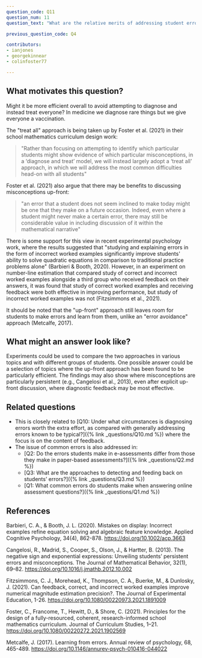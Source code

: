 ```yaml
---
question_code: Q11
question_num: 11
question_text: "What are the relative merits of addressing student errors up-front in the teaching compared with using e-assessment to detect and give feedback on errors after they are made?" 

previous_question_code: Q4

contributors: 
- ianjones
- georgekinnear
- colinfoster77

---
```





## What motivates this question?

Might it be more efficient overall to avoid attempting to diagnose and instead treat everyone? In medicine we diagnose rare things but we give everyone a vaccination.

The "treat all" approach is being taken up by Foster et al. (2021) in their school mathematics curriculum design work:

> "Rather than focusing on attempting to identify which particular students might show evidence of which particular misconceptions, in a ‘diagnose and treat’ model, we will instead largely adopt a ‘treat all’ approach, in which we will address the most common difficulties head-on with all students"

Foster et al. (2021) also argue that there may be benefits to discussing misconceptions up-front:

> "an error that a student does not seem inclined to make today might be one that they make on a future occasion. Indeed, even where a student might never make a certain error, there may still be considerable value in including discussion of it within the mathematical narrative"

There is some support for this view in recent experimental psychology work, where the results suggested that "studying and explaining errors in the form of incorrect worked examples significantly improve students' ability to solve quadratic equations in comparison to traditional practice problems alone" (Barbieri & Booth, 2020). However, in an experiment on number-line estimation that compared study of correct and incorrect worked examples alongside a third group who received feedback on their answers, it was found that study of correct worked examples and receiving feedback were both effective in improving performance, but study of incorrect worked examples was not (Fitzsimmons et al., 2021).

It should be noted that the "up-front" approach still leaves room for students to make errors and learn from them, unlike an "error avoidance" approach (Metcalfe, 2017).

## What might an answer look like?

Experiments could be used to compare the two approaches in various topics and with different groups of students. One possible answer could be a selection of topics where the up-front approach has been found to be particularly efficient. The findings may also show where misconceptions are particularly persistent (e.g., Cangelosi et al., 2013), even after explicit up-front discussion, where diagnostic feedback may be most effective.

## Related questions

* This is closely related to [Q10: Under what circumstances is diagnosing errors worth the extra effort, as compared with generally addressing errors known to be typical?]({% link _questions/Q10.md %}) where the focus is on the content of feedback.
* The issue of common errors is also addressed in:
  - [Q2: Do the errors students make in e-assessments differ from those they make in paper-based assessments?]({% link _questions/Q2.md %})
  - [Q3: What are the approaches to detecting and feeding back on students’ errors?]({% link _questions/Q3.md %})
  - [Q1: What common errors do students make when answering online assessment questions?]({% link _questions/Q1.md %})

## References

<div class="reference_list" markdown="1">

Barbieri, C. A., & Booth, J. L. (2020). Mistakes on display: Incorrect examples refine equation solving and algebraic feature knowledge. Applied Cognitive Psychology, 34(4), 862-878. <https://doi.org/10.1002/acp.3663>

Cangelosi, R., Madrid, S., Cooper, S., Olson, J., & Hartter, B. (2013). The negative sign and exponential expressions: Unveiling students’ persistent errors and misconceptions. The Journal of Mathematical Behavior, 32(1), 69–82. <https://doi.org/10.1016/j.jmathb.2012.10.002>

Fitzsimmons, C. J., Morehead, K., Thompson, C. A., Buerke, M., & Dunlosky, J. (2021). Can feedback, correct, and incorrect worked examples improve numerical magnitude estimation precision?. The Journal of Experimental Education, 1-26. <https://doi.org/10.1080/00220973.2021.1891009>

Foster, C., Francome, T., Hewitt, D., & Shore, C. (2021). Principles for the design of a fully-resourced, coherent, research-informed school mathematics curriculum. Journal of Curriculum Studies, 1–21. <https://doi.org/10.1080/00220272.2021.1902569>

Metcalfe, J. (2017). Learning from errors. Annual review of psychology, 68, 465-489. <https://doi.org/10.1146/annurev-psych-010416-044022>

</div>
